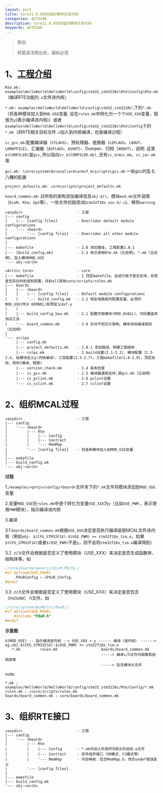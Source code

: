 ```yaml
---
layout: post
title: Core21.0.0如何组织模块已有代码
categories: AUTOSAR
description: Core21.0.0如何组织模块已有代码
keywords: AUTOSAR
---
```


> 原创
>
> 转载请注明出处，侵权必究

# 1、[工程介绍](<https://github.com/Neyzoter/autosar_core21.0.0>)

`Rte.mk: examples\HelloWorld\HelloWorld\config\stm32_stm3210c\Rte\Config\Rte.mk`（编译RTE功能的`.o`文件进内核）

`*.mk: examples\HelloWorld\HelloWorld\config\stm32_stm3210c\`下的`*.mk`（将各种模块加入到`MOD_USE`变量, 会在`rules.mk`中转化为一个个`USE_XXX`变量，赋值为`y`(表示编译进内核)）或者`examples\HelloWorld\HelloWorld\config\stm32_stm3210c\Rte\Config`下的`*.mk`（将RTE相关目标文件`.o`加入到内核编译，也是编译过程）

`cc_gcc.mk`:配置编译器（`CFLAGS`）、预处理器、链接器（`LDFLAGS`、`LDOUT`、`LDMAPFILE`）、汇编器（`ASFLAGS`、`ASOUT`）、Dumper、归档（`AROUT`），说明: 这里`$(COMPILER)`是`gcc`, 所以指向`cc_​$(COMPILER.mk)`, 还有`cc_armcc.mk`、`cc_iar.mk`等

`gcc.mk: \core\system\Os\osal\arm\armv7_m\scripts\gcc.mk`   一些gcc的乱七八糟的配置

`project_defaults.mk: core\scripts\project_defaults.mk `

`board_common.mk`: 对所有的架构添加编译信息`obj-$()`、模块`mod.mk`文件调用（`EcuM`、`Rtm`、`Gpt`等）、一些文件的路径(如`stm32f10x_xxx.h/.c`)、移除`warning`

```
<anydir>                         - 工程
|--- config
|    |--- [config files]         - Overrides default module configurations
|    '--- <board>
|         '--- [config files]    - Overrides all other module configurations
|
|--- makefile                    - 2.8 添加路径, 工程配置2.8.1
|--- [build_config.mk]           - 2.3 依次调用Rte.mk（见说明）、*.mk（见说明）、加入模块MOD_USE
'--- obj-<arch>

<Arctic Core>                    - core
|--- makefile                    - 1 顶层makefile，会进行板子是否支持，目录是否存在的检查和配置，目标all调用core/scripts/rules.mk
|--- boards
|    |--- <board>
|    |    |--- [config files]    - Default module configurations
|    |    '--- build_config.mk   - 2.2 特定电路板的配置变量、必须的MOD_USE(MCU KERNEL)和预定义def-y
|    |
|    |--- build_config_bsw.mk    - 2.1 配置可用模块(MOD_AVAIL)、代码覆盖率测试工具
|    '--- board_common.mk        - 2.9 针对不同芯片架构、模块添加编译规则（见说明）
|
'--- scrips
     |--- config.mk
     |--- project_defaults.mk    - 2.8.1 添加路径、构建工程结构
     |--- rules.mk               - 2 build设置(2.1-2.2)、模块配置（2.3-2.4, 给模块定义y:内核编译）、工具配置(2.5-2.7)、工程makefile(2.8-2.9)、顶层目标、规则(编译、链接)
     |--- version_check.mk       - 2.4 版本检查
     |--- cc_gcc.mk              - 2.5 编译器通用支持,调gcc.mk（见说明）
     |--- cc_pclint.mk           - 2.6 pclint设置
     '--- cc_cclint.mk           - 2.7 cclint设置
```

# 2、组织MCAL过程

```
<anydir>                         - 工程
|--- config
|    '--- <board>
|         |--- Rte
|         |    |--- Config       
|         |    |--- Contract     
|         |    '--- MemMap       
|         '--- [config files]    - 将各种模块加入到MOD_USE变量
|
|--- makefile                    
|--- build_config.mk             
'--- obj-<arch>
```

**过程**

1.`/examples/<proj>/config/<board>`文件夹下的`*.mk`文件将模块添加到`MOD_USE`变量

2.变量`MOD_USE`在`rules.mk`中逐个转化为变量`USE_XXX`为`y`（比如`USE_PWM`
，表示使用`PWM`模块），指示编译进内核

3.编译

3.1 `boards/board_common.mk`根据`USE_XXX`决定是否执行编译底层MCAL文件进内核（例如`obj-
$(CFG_STM32F1X)-$(USE_PWM) += stm32f10x_tim.o`，如果`$(CFG_STM32F1X)`或者`$(USE_PWM)`不是`y`，则不会将`stm32f10x_tim.o`编译得到）

3.2 .c/.h文件会根据是否定义了使用模块（USE_XXX）来决定是否生成函数体、结构体等，如

```c
//core/boards/generic/EcuM_PBcfg.c
#if defined(USE_PDUR)
	.PduRConfig = &PduR_Config,
#endif
```

3.3 .c/.h文件会根据是否定义了使用模块（USE_XXX）来决定是否包含（include）.h文件，如

```c
//core/system/BswM/src/BswM.c
#if defined(USE_PDUR)
	#include "PduR.h"
#endif
```

**示意图**

```
$(MOD_USE) -- 指示编译进内核 --> USE_XXX = y ------ 编译（进内核） ------>  eg.obj-$(CFG_STM32F1X)-$(USE_PWM) += stm32f10x_tim.o
   *.mk         rules.mk                    boards/board_common.mk      
                                            -----> 编译c/h文件内函数和结构体等
                                            -----> 包含模块头文件
```

note:

```
*.mk : examples/HelloWorld/HelloWorld/config/stm32_stm3210c/Rte/Config/*.mk
rules.mk : /core/scripts/rules.mk
boards/board_common.mk : core/boards/board_common.mk
```

# 3、组织RTE接口

```
<anydir>                         - 工程
|--- config
|    '--- <board>
|         |--- Rte
|         |    |--- Config       - *.mk内加入所有RTE相关的目标.o文件
|         |    |--- Contract     - 软件组件接口（SR模式、CS模式等）
|         |    '--- MemMap       - 内存映射：包含MemMap.h，然后undef错误定义
|         '--- [config files]
|
|--- makefile                    
|--- build_config.mk             
'--- obj-<arch>
```